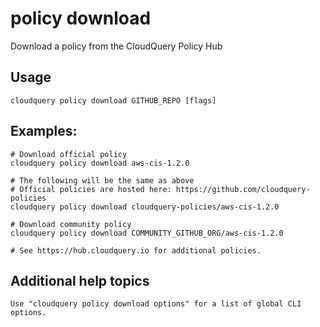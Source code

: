 # policy download

Download a policy from the CloudQuery Policy Hub

## Usage
```
cloudquery policy download GITHUB_REPO [flags]
```

## Examples:
```
# Download official policy
cloudquery policy download aws-cis-1.2.0

# The following will be the same as above
# Official policies are hosted here: https://github.com/cloudquery-policies
cloudquery policy download cloudquery-policies/aws-cis-1.2.0

# Download community policy
cloudquery policy download COMMUNITY_GITHUB_ORG/aws-cis-1.2.0

# See https://hub.cloudquery.io for additional policies.
```

## Additional help topics
```
Use "cloudquery policy download options" for a list of global CLI options.
```